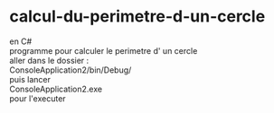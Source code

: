 # calcul-du-perimetre-d-un-cercle

en C#    
programme pour calculer le perimetre d' un cercle      
aller dans le dossier :      
ConsoleApplication2/bin/Debug/      
puis lancer     
ConsoleApplication2.exe    
pour l'executer   

